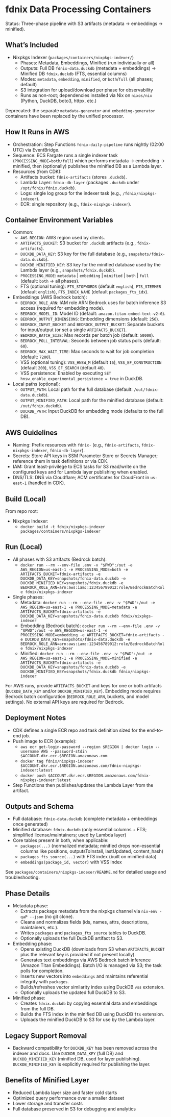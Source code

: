# fdnix Data Processing Containers

Status: Three-phase pipeline with S3 artifacts (metadata → embeddings → minified).

## What’s Included

- Nixpkgs Indexer (`packages/containers/nixpkgs-indexer/`)
  - Phases: Metadata, Embeddings, Minified (run individually or all)
  - Outputs: Full DB `fdnix-data.duckdb` (metadata + embeddings) → Minified DB `fdnix.duckdb` (FTS, essential columns)
  - Modes: `metadata`, `embedding`, `minified`, or `both`/`full` (all phases; default)
  - S3 integration for upload/download per phase for observability
  - Runs as non-root; dependencies installed via Nix on `nixos/nix` (Python, DuckDB, boto3, httpx, etc.)

Deprecated: the separate `metadata-generator` and `embedding-generator` containers have been replaced by the unified processor.

## How It Runs in AWS

- Orchestration: Step Functions `fdnix-daily-pipeline` runs nightly (02:00 UTC) via EventBridge.
- Sequence: ECS Fargate runs a single indexer task (`PROCESSING_MODE=both/full`) which performs metadata → embedding → minified, then (optionally) publishes the minified DB as a Lambda layer.
- Resources (from CDK):
  - Artifacts bucket: `fdnix-artifacts` (stores `.duckdb`).
  - Lambda Layer: `fdnix-db-layer` (packages `.duckdb` under `/opt/fdnix/fdnix.duckdb`).
  - Logs: single log group for the indexer task (e.g., `/fdnix/nixpkgs-indexer`).
  - ECR: single repository (e.g., `fdnix-nixpkgs-indexer`).

## Container Environment Variables

- Common:
  - `AWS_REGION`: AWS region used by clients.
  - `ARTIFACTS_BUCKET`: S3 bucket for `.duckdb` artifacts (e.g., `fdnix-artifacts`).
  - `DUCKDB_DATA_KEY`: S3 key for the full database (e.g., `snapshots/fdnix-data.duckdb`).
  - `DUCKDB_MINIFIED_KEY`: S3 key for the minified database used by the Lambda layer (e.g., `snapshots/fdnix.duckdb`).
  - `PROCESSING_MODE`: `metadata` | `embedding` | `minified` | `both` | `full` (default: `both` → all phases).
  - FTS (optional tuning): `FTS_STOPWORDS` (default `english`), `FTS_STEMMER` (default `english`), `FTS_INDEX_NAME` (default `packages_fts_idx`).
- Embeddings (AWS Bedrock batch):
  - `BEDROCK_ROLE_ARN`: IAM role ARN Bedrock uses for batch inference S3 access (required for embedding mode).
  - `BEDROCK_MODEL_ID`: Model ID (default: `amazon.titan-embed-text-v2:0`).
  - `BEDROCK_OUTPUT_DIMENSIONS`: Embedding dimensions (default: `256`).
  - `BEDROCK_INPUT_BUCKET` and `BEDROCK_OUTPUT_BUCKET`: Separate buckets for input/output (or set a single `ARTIFACTS_BUCKET`).
  - `BEDROCK_BATCH_SIZE`: Max records per batch job (default: `50000`).
  - `BEDROCK_POLL_INTERVAL`: Seconds between job status polls (default: `60`).
  - `BEDROCK_MAX_WAIT_TIME`: Max seconds to wait for job completion (default: `7200`).
  - VSS (optional tuning): `VSS_HNSW_M` (default `16`), `VSS_EF_CONSTRUCTION` (default `200`), `VSS_EF_SEARCH` (default `40`).
  - VSS persistence: Enabled by executing `SET hnsw_enable_experimental_persistence = true` in DuckDB.
- Local paths (optional):
  - `OUTPUT_PATH`: Local path for the full database (default: `/out/fdnix-data.duckdb`).
  - `OUTPUT_MINIFIED_PATH`: Local path for the minified database (default: `/out/fdnix.duckdb`).
  - `DUCKDB_PATH`: Input DuckDB for embedding mode (defaults to the full DB).

## AWS Guidelines

- Naming: Prefix resources with `fdnix-` (e.g., `fdnix-artifacts`, `fdnix-nixpkgs-indexer`, `fdnix-db-layer`).
- Secrets: Store API keys in SSM Parameter Store or Secrets Manager; reference them in task definitions or via CDK.
- IAM: Grant least-privilege to ECS tasks for S3 read/write on the configured keys and for Lambda layer publishing when enabled.
- DNS/TLS: DNS via Cloudflare; ACM certificates for CloudFront in `us-east-1` (handled in CDK).

## Build (Local)

From repo root:

- Nixpkgs Indexer:
  - `docker build -t fdnix/nixpkgs-indexer packages/containers/nixpkgs-indexer`

## Run (Local)

- All phases with S3 artifacts (Bedrock batch):
  - `docker run --rm --env-file .env -v "$PWD":/out -e AWS_REGION=us-east-1 -e PROCESSING_MODE=both -e ARTIFACTS_BUCKET=fdnix-artifacts -e DUCKDB_DATA_KEY=snapshots/fdnix-data.duckdb -e DUCKDB_MINIFIED_KEY=snapshots/fdnix.duckdb -e BEDROCK_ROLE_ARN=arn:aws:iam::123456789012:role/BedrockBatchRole fdnix/nixpkgs-indexer`
- Single phases:
  - Metadata: `docker run --rm --env-file .env -v "$PWD":/out -e AWS_REGION=us-east-1 -e PROCESSING_MODE=metadata -e ARTIFACTS_BUCKET=fdnix-artifacts -e DUCKDB_DATA_KEY=snapshots/fdnix-data.duckdb fdnix/nixpkgs-indexer`
  - Embedding (Bedrock batch): `docker run --rm --env-file .env -v "$PWD":/out -e AWS_REGION=us-east-1 -e PROCESSING_MODE=embedding -e ARTIFACTS_BUCKET=fdnix-artifacts -e DUCKDB_DATA_KEY=snapshots/fdnix-data.duckdb -e BEDROCK_ROLE_ARN=arn:aws:iam::123456789012:role/BedrockBatchRole fdnix/nixpkgs-indexer`
  - Minified: `docker run --rm --env-file .env -v "$PWD":/out -e AWS_REGION=us-east-1 -e PROCESSING_MODE=minified -e ARTIFACTS_BUCKET=fdnix-artifacts -e DUCKDB_DATA_KEY=snapshots/fdnix-data.duckdb -e DUCKDB_MINIFIED_KEY=snapshots/fdnix.duckdb fdnix/nixpkgs-indexer`

For AWS runs, provide `ARTIFACTS_BUCKET` and keys for one or both artifacts (`DUCKDB_DATA_KEY` and/or `DUCKDB_MINIFIED_KEY`). Embedding mode requires Bedrock batch configuration (`BEDROCK_ROLE_ARN`, buckets, and model settings). No external API keys are required for Bedrock.

## Deployment Notes

- CDK defines a single ECR repo and task definition sized for the end-to-end job.
- Push image to ECR (example):
  - `aws ecr get-login-password --region $REGION | docker login --username AWS --password-stdin $ACCOUNT.dkr.ecr.$REGION.amazonaws.com`
  - `docker tag fdnix/nixpkgs-indexer $ACCOUNT.dkr.ecr.$REGION.amazonaws.com/fdnix-nixpkgs-indexer:latest`
  - `docker push $ACCOUNT.dkr.ecr.$REGION.amazonaws.com/fdnix-nixpkgs-indexer:latest`
- Step Functions then publishes/updates the Lambda Layer from the artifact.

## Outputs and Schema

- Full database: `fdnix-data.duckdb` (complete metadata + embeddings once generated)
- Minified database: `fdnix.duckdb` (only essential columns + FTS; simplified license/maintainers; used by Lambda layer)
- Core tables present in both, when applicable:
  - `packages(...)` (normalized metadata; minified drops non-essential columns like positions, outputsToInstall, lastUpdated, content_hash)
  - `packages_fts_source(...)` with FTS index (built on minified data)
  - `embeddings(package_id, vector)` with VSS index

See `packages/containers/nixpkgs-indexer/README.md` for detailed usage and troubleshooting.

## Phase Details

- Metadata phase:
  - Extracts package metadata from the nixpkgs channel via `nix-env -qaP --json` (no git clone).
  - Cleans and normalizes fields (ids, names, attrs, descriptions, maintainers, etc.).
  - Writes `packages` and `packages_fts_source` tables to DuckDB.
  - Optionally uploads the full DuckDB artifact to S3.
- Embedding phase:
  - Opens existing DuckDB (downloads from S3 when `ARTIFACTS_BUCKET` plus the relevant key is provided if not present locally).
  - Generates text embeddings via AWS Bedrock batch inference (Amazon Titan Embeddings). Batch I/O is managed via S3; the task polls for completion.
  - Inserts new vectors into `embeddings` and maintains referential integrity with `packages`.
  - Builds/refreshes vector similarity index using DuckDB `vss` extension.
  - Optionally uploads the updated full DuckDB to S3.
- Minified phase:
  - Creates `fdnix.duckdb` by copying essential data and embeddings from the full DB.
  - Builds the FTS index in the minified DB using DuckDB `fts` extension.
  - Uploads the minified DuckDB to S3 for use by the Lambda layer.

## Legacy Support Removal

- Backward compatibility for `DUCKDB_KEY` has been removed across the indexer and docs. Use `DUCKDB_DATA_KEY` (full DB) and `DUCKDB_MINIFIED_KEY` (minified DB, used for layer publishing). `DUCKDB_MINIFIED_KEY` is explicitly required for publishing the layer.

## Benefits of Minified Layer

- Reduced Lambda layer size and faster cold starts
- Optimized query performance over a smaller dataset
- Lower storage and transfer costs
- Full database preserved in S3 for debugging and analytics

